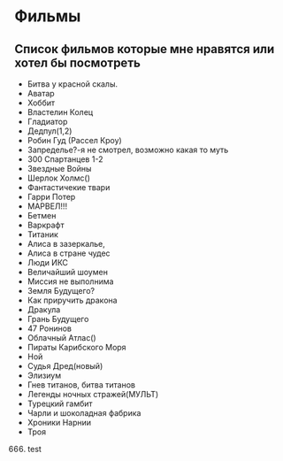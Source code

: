 # Фильмы
## Список фильмов которые мне нравятся или хотел бы посмотреть
- Битва у красной скалы.
- Аватар
- Хоббит
- Властелин Колец
- Гладиатор
- Дедпул(1,2)
- Робин Гуд (Рассел Кроу)
- Запределье?-я не смотрел, возможно какая то муть
- 300 Спартанцев 1-2
- Звездные Войны
- Шерлок Холмс()
- Фантастичекие твари
- Гарри Потер
- МАРВЕЛ!!!
- Бетмен
- Варкрафт
- Титаник
- Алиса в зазеркалье, 
- Алиса в стране чудес
- Люди ИКС
- Величайший шоумен
- Миссия не выполнима
- Земля Будущего?
- Как приручить дракона
- Дракула
- Грань Будущего
- 47 Ронинов
- Облачный Атлас()
- Пираты Карибского Моря
- Ной
- Судья Дред(новый)
- Элизиум
- Гнев титанов, битва титанов
- Легенды ночных стражей(МУЛЬТ)
- Турецкий гамбит
- Чарли и шоколадная фабрика
- Хроники Нарнии
- Троя
666. test
